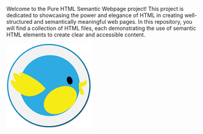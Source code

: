 Welcome to the Pure HTML Semantic Webpage project! This project is dedicated to showcasing the power and elegance of HTML in creating well-structured and semantically meaningful web pages. In this repository, you will find a collection of HTML files, each demonstrating the use of semantic HTML elements to create clear and accessible content.

![Alt text](/html_advanced/images/logo.png)